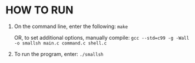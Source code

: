 # HOW TO RUN

1. On the command line, enter the following:
    `make`

   OR, to set additional options, manually compile:
    `gcc --std=c99 -g -Wall -o smallsh main.c command.c shell.c`

2. To run the program, enter:
    `./smallsh`
